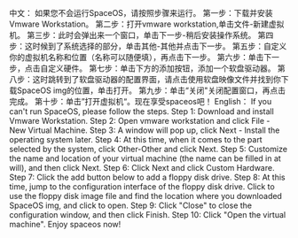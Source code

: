 中文：
如果您不会运行SpaceOS，请按照步骤来运行。
第一步：下载并安装Vmware Workstation。
第二步：打开vmware workstation,单击文件-新建虚拟机。
第三步：此时会弹出来一个窗口，单击下一步-稍后安装操作系统。
第四步：这时候到了系统选择的部分，单击其他-其他并点击下一步。
第五步：自定义你的虚拟机名称和位置（名称可以随便填），再点击下一步。
第六步：单击下一步，点击自定义硬件。
第七步：单击下方的添加按钮，添加一个软盘驱动器。
第八步：这时跳转到了软盘驱动器的配置界面，请点击使用软盘映像文件并找到你下载SpaceOS img的位置，单击打开。
第九步：单击“关闭"关闭配置窗口，再点击完成。
第十步：单击”打开虚拟机“。现在享受spaceos吧！
English：
If you can't run SpaceOS, please follow the steps. Step 1: Download and install Vmware Workstation. Step 2: Open vmware workstation and click File - New Virtual Machine. Step 3: A window will pop up, click Next - Install the operating system later. Step 4: At this time, when it comes to the part selected by the system, click Other-Other and click Next. Step 5: Customize the name and location of your virtual machine (the name can be filled in at will), and then click Next. Step 6: Click Next and click Custom Hardware. Step 7: Click the add button below to add a floppy disk drive. Step 8: At this time, jump to the configuration interface of the floppy disk drive. Click to use the floppy disk image file and find the location where you downloaded SpaceOS img, and click to open. Step 9: Click "Close" to close the configuration window, and then click Finish. Step 10: Click "Open the virtual machine". Enjoy spaceos now!